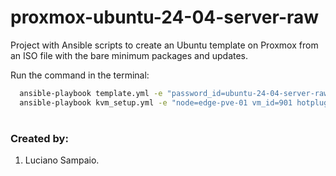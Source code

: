 # proxmox-ubuntu-24-04-server-raw
Project with Ansible scripts to create an Ubuntu template on Proxmox from an ISO file with the bare minimum packages and updates.

Run the command in the terminal:
```bash
  ansible-playbook template.yml -e "password_id=ubuntu-24-04-server-raw" -e "hostname=ubuntu-24-04-server-raw"
  ansible-playbook kvm_setup.yml -e "node=edge-pve-01 vm_id=901 hotplug=disk,network,cpu storage_pool=Ceph_Gold"
```

#
### Created by:

1. Luciano Sampaio.

